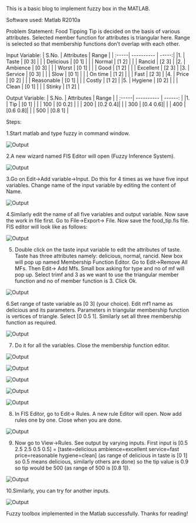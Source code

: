 This is a basic blog to implement fuzzy box in the MATLAB.

Software used: Matlab R2010a

Problem Statement: Food Tipping
Tip is decided on the basis of various attributes. Selected member function for attributes is triangular here. Range is selected so that membership functions don’t overlap with each other.

Input Variable:
| S.No. | Attributes | Range |
| :-----| ---------- | -----:|
|1.     | Taste      | [0 3] |
|       | Delicious  | [0 1] |
|       | Normal     | [1 2] |
|       | Rancid     | [2 3] |
|2.     | Ambience   | [0 3] |
|       | Worst      | [0 1] |
|       | Good       | [1 2] |
|       | Excellent  | [2 3] |
|3.     | Service    | [0 3] |
|       | Slow       | [0 1] |
|       | On time    | [1 2] |
|       | Fast       | [2 3] |
|4.     | Price      | [0 2] |
|       | Reasonable | [0 1] |
|       | Costly     | [1 2] |
|5.     | Hygiene    | [0 2] |
|       | Clean      | [0 1] |
|       | Stinky     | [1 2] |


Output Variable:
| S.No. | Attributes | Range    |
| :-----| ---------- | ------:  |
|1.     | Tip        | [0 1]    |
|       | 100        | [0 0.2]  |
|       | 200        | [0.2 0.4]|
|       | 300        | [0.4 0.6]|
|       | 400        | [0.6 0.8]|
|       | 500        | [0.8 1]  |


Steps:

1.Start matlab and type fuzzy in command window. 

![Output](/images/fuzzy1.png "Output Screenshot")

2.A new wizard named FIS Editor will open (Fuzzy Inference System).  

![Output](/images/fuzzy2.png "Output Screenshot")

3.Go on Edit->Add variable->Input. Do this for 4 times as we have five input variables. Change name of the input variable by editing the content of Name.

![Output](/images/fuzzy3.png "Output Screenshot")

4.Similarly edit the name of all five variables and output variable. Now save the work in file first. Go to File->Export-> File. Now save the food_tip.fis file. FIS editor will look like as follows:

![Output](/images/fuzzy4.png "Output Screenshot")

5. Double click on the taste input variable to edit the attributes of taste. Taste has three attributes namely: delicious, normal, rancid. New box will pop up named Membership Function Editor. Go to Edit->Remove All MFs. Then Edit-> Add Mfs. Small box asking for type and no of mf will pop up. Select trimf and 3 as we want to use the triangular member function and no of member function is 3. Click Ok.      

![Output](/images/fuzzy5.png "Output Screenshot")

6.Set range of taste variable as [0 3] (your choice). Edit mf1 name as delicious and its parameters. Parameters in triangular membership function is vertices of triangle. Select [0 0.5 1]. Similarly set all three membership function as required.

![Output](/images/fuzzy6.png "Output Screenshot")

7. Do it for all the variables. Close the membership function editor.

![Output](/images/fuzzy7.png "Output Screenshot")

![Output](/images/fuzzy8.png "Output Screenshot")

![Output](/images/fuzzy9.png "Output Screenshot")

![Output](/images/fuzzy10.png "Output Screenshot")

![Output](/images/fuzzy11.png "Output Screenshot")

8. In FIS Editor, go to Edit-> Rules. A new rule Editor will open. Now add rules one by one. Close when you are done.

![Output](/images/fuzzy12.png "Output Screenshot")

9. Now go to View->Rules. See output by varying inputs. First input is [0.5 2.5 2.5 0.5 0.5] = [taste=delicious ambience=excellent service=fast price=reasonable hygiene=clean] (as range of delicious in taste is [0 1] so 0.5 means delicious, similarly others are done) so the tip value is 0.9 so tip would be 500 (as range of 500 is [0.8 1]).

![Output](/images/fuzzy13.png "Output Screenshot")

10.Similarly, you can try for another inputs.

![Output](/images/fuzzy14.png "Output Screenshot")

Fuzzy toolbox implemented in the Matlab successfully. Thanks for reading!
